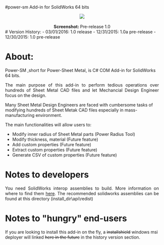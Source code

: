#power-sm Add-in for SolidWorks 64 bits

<center><img src="http://s15.postimg.org/hhfktqpor/preview.png"></center>
<br><center><b>Screenshot: </b>Pre-release 1.0</center>
# Version History:
- 03/01/2016: 1.0 release
- 12/31/2015: 1.0a pre-release
- 12/30/2015: 1.0 pre-release





# About:

Power-SM ,short for Power-Sheet Metal, is C# COM Add-in for SolidWorks 64 bits.

<p align="justify">The main purpose of this add-in to perform tedious operations over hundreds of Sheet Metal CAD files and let Mechancial Design Engineer focus on the design.

Many Sheet Metal Design Engineers are faced with cumbersome tasks of modifying hundreds of Sheet Metak CAD files especially in mass-manufacturing environment.</p>

The main functionalities will allow users to:

- Modify inner radius of Sheet Metal parts (Power Radius Tool)
- Modify thickness, material (Future feature)
- Add custom properties (Future feature)
- Extract custom properties (Future feature)
- Generate CSV of custom properties (Future feature)


# Notes to developers

<p align="justify">You need SolidWorks interop assemblies to build. More information on where to find them <a href="http://help.solidworks.com/2015/English/api/sldworksapiprogguide/Welcome.htm"> here</a>. The recommended solidworks assemblies can be found at this directory (install_dir\api\redist)</p>

# Notes to "hungry" end-users

If you are looking to install this add-in on the fly, a <strike>installshield</strike> windows msi deployer will linked <strike>here in the future</strike> in the history version section.
